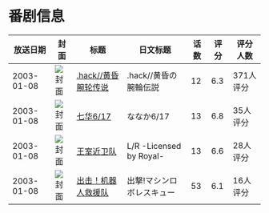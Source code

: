 # 番剧信息

|放送日期|封面|标题|日文标题|话数|评分|评分人数|
|---|---|---|---|---|---|---|
|2003-01-08|![封面](https://lain.bgm.tv/pic/cover/c/d0/fb/2001_bS2Kl.jpg)|[.hack//黄昏腕轮传说](https://bangumi.tv/subject/2001)|.hack//黄昏の腕輪伝説|12|6.3|371人评分|
|2003-01-08|![封面](https://lain.bgm.tv/pic/cover/c/77/20/19521_TSaHj.jpg)|[七华6/17](https://bangumi.tv/subject/19521)|ななか6/17|13|6.8|35人评分|
|2003-01-08|![封面](https://lain.bgm.tv/pic/cover/c/0a/03/21104_NYG2z.jpg)|[王室近卫队](https://bangumi.tv/subject/21104)|L/R -Licensed by Royal-|13|6.6|28人评分|
|2003-01-08|![封面](https://lain.bgm.tv/pic/cover/c/80/7a/37244_KgkG4.jpg)|[出击！机器人救援队](https://bangumi.tv/subject/37244)|出撃!マシンロボレスキュー|53|6.1|16人评分|
